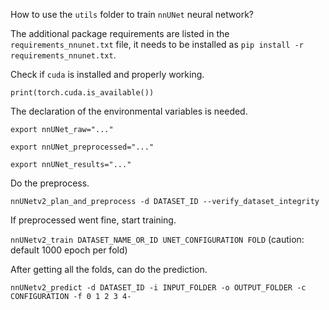 
How to use the `utils` folder to train `nnUNet` neural network?

The additional package requirements are listed in the `requirements_nnunet.txt` file, 
it needs to be installed as `pip install -r requirements_nnunet.txt`.

Check if `cuda` is installed and properly working.

`print(torch.cuda.is_available())`

The declaration of the environmental variables is needed.

`export nnUNet_raw="..."`

`export nnUNet_preprocessed="..."`

`export nnUNet_results="..."`

Do the preprocess.

`nnUNetv2_plan_and_preprocess -d DATASET_ID --verify_dataset_integrity`

If preprocessed went fine, start training.

`nnUNetv2_train DATASET_NAME_OR_ID UNET_CONFIGURATION FOLD`
(caution: default 1000 epoch per fold)

After getting all the folds, can do the prediction.

`nnUNetv2_predict -d DATASET_ID -i INPUT_FOLDER -o OUTPUT_FOLDER -c CONFIGURATION -f 0 1 2 3 4-`